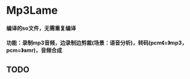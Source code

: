 # Mp3Lame


#### 编译的so文件，无需重复编译


#### 功能：录制mp3音频，边录制边剪裁(场景：语音分析)，转码(pcm《=》mp3，pcm=》amr)，音频合成



## TODO 
